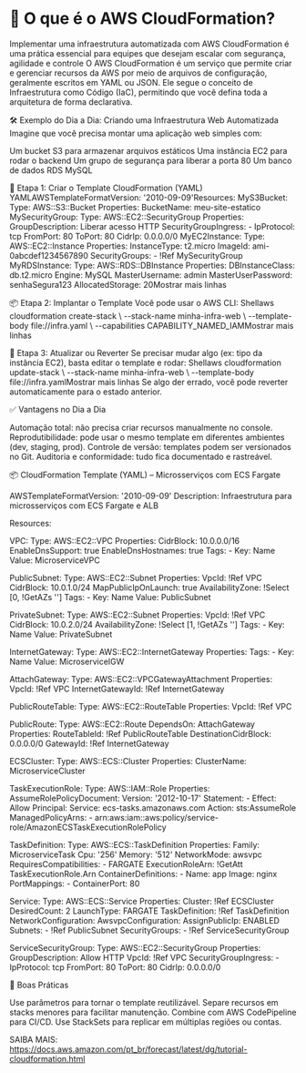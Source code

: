 # 🧱 O que é o AWS CloudFormation?
Implementar uma infraestrutura automatizada com AWS CloudFormation é uma prática essencial para equipes que desejam escalar com segurança, agilidade e controle
O AWS CloudFormation é um serviço que permite criar e gerenciar recursos da AWS por meio de arquivos de configuração, geralmente escritos em YAML ou JSON. Ele segue o conceito de Infraestrutura como Código (IaC), permitindo que você defina toda a arquitetura de forma declarativa.

🛠️ Exemplo do Dia a Dia: Criando uma Infraestrutura Web Automatizada
Imagine que você precisa montar uma aplicação web simples com:

Um bucket S3 para armazenar arquivos estáticos
Uma instância EC2 para rodar o backend
Um grupo de segurança para liberar a porta 80
Um banco de dados RDS MySQL

🔧 Etapa 1: Criar o Template CloudFormation (YAML)
YAMLAWSTemplateFormatVersion: '2010-09-09'Resources:  MyS3Bucket:    Type: AWS::S3::Bucket    Properties:      BucketName: meu-site-estatico  MySecurityGroup:    Type: AWS::EC2::SecurityGroup    Properties:      GroupDescription: Liberar acesso HTTP      SecurityGroupIngress:        - IpProtocol: tcp          FromPort: 80          ToPort: 80          CidrIp: 0.0.0.0/0  MyEC2Instance:    Type: AWS::EC2::Instance    Properties:      InstanceType: t2.micro      ImageId: ami-0abcdef1234567890      SecurityGroups:        - !Ref MySecurityGroup  MyRDSInstance:    Type: AWS::RDS::DBInstance    Properties:      DBInstanceClass: db.t2.micro      Engine: MySQL      MasterUsername: admin      MasterUserPassword: senhaSegura123      AllocatedStorage: 20Mostrar mais linhas

📦 Etapa 2: Implantar o Template
Você pode usar o AWS CLI:
Shellaws cloudformation create-stack \  --stack-name minha-infra-web \  --template-body file://infra.yaml \  --capabilities CAPABILITY_NAMED_IAMMostrar mais linhas

🔄 Etapa 3: Atualizar ou Reverter
Se precisar mudar algo (ex: tipo da instância EC2), basta editar o template e rodar:
Shellaws cloudformation update-stack \  --stack-name minha-infra-web \  --template-body file://infra.yamlMostrar mais linhas
Se algo der errado, você pode reverter automaticamente para o estado anterior.

✅ Vantagens no Dia a Dia

Automação total: não precisa criar recursos manualmente no console.
Reprodutibilidade: pode usar o mesmo template em diferentes ambientes (dev, staging, prod).
Controle de versão: templates podem ser versionados no Git.
Auditoria e conformidade: tudo fica documentado e rastreável.


📦 CloudFormation Template (YAML) – Microsserviços com ECS Fargate


AWSTemplateFormatVersion: '2010-09-09'
Description: Infraestrutura para microsserviços com ECS Fargate e ALB

Resources:

  VPC:
    Type: AWS::EC2::VPC
    Properties:
      CidrBlock: 10.0.0.0/16
      EnableDnsSupport: true
      EnableDnsHostnames: true
      Tags:
        - Key: Name
          Value: MicroserviceVPC

  PublicSubnet:
    Type: AWS::EC2::Subnet
    Properties:
      VpcId: !Ref VPC
      CidrBlock: 10.0.1.0/24
      MapPublicIpOnLaunch: true
      AvailabilityZone: !Select [0, !GetAZs '']
      Tags:
        - Key: Name
          Value: PublicSubnet

  PrivateSubnet:
    Type: AWS::EC2::Subnet
    Properties:
      VpcId: !Ref VPC
      CidrBlock: 10.0.2.0/24
      AvailabilityZone: !Select [1, !GetAZs '']
      Tags:
        - Key: Name
          Value: PrivateSubnet

  InternetGateway:
    Type: AWS::EC2::InternetGateway
    Properties:
      Tags:
        - Key: Name
          Value: MicroserviceIGW

  AttachGateway:
    Type: AWS::EC2::VPCGatewayAttachment
    Properties:
      VpcId: !Ref VPC
      InternetGatewayId: !Ref InternetGateway

  PublicRouteTable:
    Type: AWS::EC2::RouteTable
    Properties:
      VpcId: !Ref VPC

  PublicRoute:
    Type: AWS::EC2::Route
    DependsOn: AttachGateway
    Properties:
      RouteTableId: !Ref PublicRouteTable
      DestinationCidrBlock: 0.0.0.0/0
      GatewayId: !Ref InternetGateway

  ECSCluster:
    Type: AWS::ECS::Cluster
    Properties:
      ClusterName: MicroserviceCluster

  TaskExecutionRole:
    Type: AWS::IAM::Role
    Properties:
      AssumeRolePolicyDocument:
        Version: '2012-10-17'
        Statement:
          - Effect: Allow
            Principal:
              Service: ecs-tasks.amazonaws.com
            Action: sts:AssumeRole
      ManagedPolicyArns:
        - arn:aws:iam::aws:policy/service-role/AmazonECSTaskExecutionRolePolicy

  TaskDefinition:
    Type: AWS::ECS::TaskDefinition
    Properties:
      Family: MicroserviceTask
      Cpu: '256'
      Memory: '512'
      NetworkMode: awsvpc
      RequiresCompatibilities:
        - FARGATE
      ExecutionRoleArn: !GetAtt TaskExecutionRole.Arn
      ContainerDefinitions:
        - Name: app
          Image: nginx
          PortMappings:
            - ContainerPort: 80

  Service:
    Type: AWS::ECS::Service
    Properties:
      Cluster: !Ref ECSCluster
      DesiredCount: 2
      LaunchType: FARGATE
      TaskDefinition: !Ref TaskDefinition
      NetworkConfiguration:
        AwsvpcConfiguration:
          AssignPublicIp: ENABLED
          Subnets:
            - !Ref PublicSubnet
          SecurityGroups:
            - !Ref ServiceSecurityGroup

  ServiceSecurityGroup:
    Type: AWS::EC2::SecurityGroup
    Properties:
      GroupDescription: Allow HTTP
      VpcId: !Ref VPC
      SecurityGroupIngress:
        - IpProtocol: tcp
          FromPort: 80
          ToPort: 80
          CidrIp: 0.0.0.0/0



🧠 Boas Práticas

Use parâmetros para tornar o template reutilizável.
Separe recursos em stacks menores para facilitar manutenção.
Combine com AWS CodePipeline para CI/CD.
Use StackSets para replicar em múltiplas regiões ou contas.

SAIBA MAIS: https://docs.aws.amazon.com/pt_br/forecast/latest/dg/tutorial-cloudformation.html
